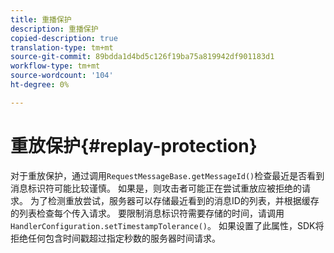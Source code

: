 ```yaml
---
title: 重播保护
description: 重播保护
copied-description: true
translation-type: tm+mt
source-git-commit: 89bdda1d4bd5c126f19ba75a819942df901183d1
workflow-type: tm+mt
source-wordcount: '104'
ht-degree: 0%

---
```



# 重放保护{#replay-protection}

对于重放保护，通过调用`RequestMessageBase.getMessageId()`检查最近是否看到消息标识符可能比较谨慎。 如果是，则攻击者可能正在尝试重放应被拒绝的请求。 为了检测重放尝试，服务器可以存储最近看到的消息ID的列表，并根据缓存的列表检查每个传入请求。 要限制消息标识符需要存储的时间，请调用`HandlerConfiguration.setTimestampTolerance()`。 如果设置了此属性，SDK将拒绝任何包含时间戳超过指定秒数的服务器时间请求。
